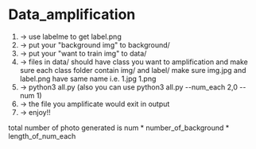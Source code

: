 # Data_amplification
1. -> use labelme to get label.png 
2. -> put your "background img" to background/
3. -> put your "want to train img" to data/
4. -> files in data/ should have class you want to amplification and make sure each class folder contain img/ and label/
      make sure img.jpg and label.png have same name i.e. 1.jpg 1.png
5. -> python3 all.py (also you can use python3 all.py --num_each 2,0 --num 1)
6. -> the file you amplificate would exit in output
7. -> enjoy!!

total number of photo generated is num * number_of_background * length_of_num_each
